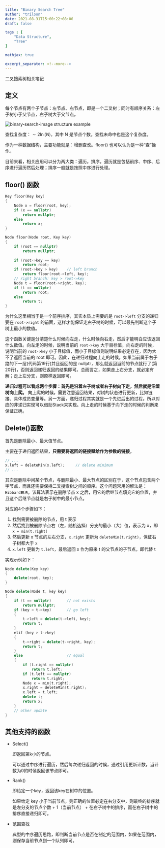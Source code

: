 ```yaml
---
title: "Binary Search Tree"
author: "triloon"
date: 2021-08-31T15:00:22+08:00
draft: false

tags : [
    "Data Structure",
    "Tree"
]

mathjax: true

excerpt_separator: <!--more-->
---
```

二叉搜索树相关笔记<!--more-->

## 定义

每个节点有两个子节点：左节点、右节点，即是一个二叉树；同时有顺序关系：左子树小于父节点，右子树大于父节点。

![binary-search-image structure example](/imgs/binary-search-tree/BSTSearch01.png)

查找复杂度：$\sim 2\ln(N)$，其中 N 是节点个数。查找未命中也是这个复杂度。

作为一种数据结构，主要功能就是：增删查改。floor() 也可以认为是一种“查”操作。

目前来看，相关应用可以分为两大类：遍历，排序。遍历就是包括前序、中序、后序进行遍历然后处理；排序一般就是按照中序进行处理。

## floor() 函数

```cpp {linenos=table, hl_lines=[0], linenostart=0}
Key floor(Key key)
{
    Node x = floor(root, key);
    if (x == nullptr)
        return nullptr;
    else
        return x;
}

Node floor(Node root, Key key)
{
    if (root == nullptr)
        return nullptr;
    
    if (root->key == key)
        return root;
    if (root->key > key)    // left branch
        return floor(root->left, key);
    // right branch: key > root->key
    Node t = floor(root->right, key);
    if (t == nullptr)
        return root;
    else
        return t;
}
```

为什么这里相当于是一个前序排序，其实本质上需要的是 `root->left` 分支的递归要在 `root->right` 的前面，这样才能保证走右子树的时候，可以最先判断这个子树上最小的数值。

这个函数关键是分清楚什么时候向左走，什么时候向右走，然后才能明白应该返回什么数值。向左走的时候，说明当前的 `root->key` 大于目标值，向右走的时候，说明当前的 `root->key` 小于目标值，而小于目标值则说明结果必定存在，因为大不了返回当前的 root 即可。因此，在递归过程向上走的时候，如果当前属于右子路的下一层(代码第19行)并且返回的是 nullptr，那么就返回当前的节点就行了(第20行)，否则返回递归返回的结果即可。总而言之，如果走上右分支，就必定有解；走上左分支，则原样返回即可。

**递归过程可以看成两个步骤：首先是沿着左子树或者右子树向下走，然后就是沿着树向上爬。** 向上爬的时候，需要注意返回结果，对树的状态进行更新，比如链接、具体成员变量等。另一方面，递归过程其实就是一个先进后出的过程，所以对应的非递归实现可以借助Stack来实现。向上走的时候基于向下走的时候的判断来保证正确。

## Delete()函数

首先是删除最小、最大值节点。

主要在于递归返回结果，**只需要将返回的链接赋给作为参数的链接**。

```cpp {linenos=table, hl_lines=[0], linenostart=0}
// ...
x.left = deleteMin(x.left);     // delete minimum
// ...
```

其次是删除中间某个节点，与删除最小、最大节点的区别在于，这个节点包含两个字节点，而且还需要保持二叉搜索树之间的顺序。这个问题常用的解法是：`Hibbard算法`。该算法表示在删除节点 x 之后，用它的后继节点填充它的位置，并且这个后继节点就是右子树中的最小节点。

对应的4个步骤如下：

1. 找到需要被删除的节点，用 t 表示
2. 然后找到被删除节点右（左，随机选择）分支的最小（大）值，表示为 x，即 `x = min(t.right)`
3. 然后更新 x 节点的左右分支，`x.right` 更新为 `deleteMin(t.right)`，保证右子树都大于 `x`
4. `x.left` 更新为 `t.left`，最后返回 x 作为原来 t 的父节点的子节点，即代替 t

实现示例如下：

```cpp {linenos=table, hl_lines=[0], linenostart=0}
Node delete(Key key)
{
    delete(root, key);
}

Node delete(Node t, key key)
{
    if (t == nullptr)       // not exists
        return nullptr;
    if (key < t->key)       // go left
    {
        t->left = delete(t->left, key);
        return t;
    }
    elif (key > t->key)
    {
        t->right = delete(t->right, key);
        return t;
    }
    else                    // equal
    {
        if (t.right == nullptr)
            return t.left;
        if (t.left == nullptr)
            return t.right;
        Node x = min(t.right);
        x.right = deleteMin(t.right);
        x.left = t.left;
        delete t;
        return x;
    }
    // other update
}
```

## 其他支持的函数

* Select()

  即返回第k小的节点。

  可以通过中序进行遍历，然后每次递归返回的时候，通过引用更新计数，当计数为0的时侯返回该节点即可。

* Rank()

  即给定一个key，返回该key在树中的位置。

  如果给定 key 小于当前节点，则正确的位置必定在右分支中，则最终的排序就是左分支的节点个数 + 1（当前节点） + 在右子树中的排序，而在右子树中的排序直接递归即可。

* 范围查找

  典型的中序遍历思路，即判断当前节点是否在制定的范围内，如果在范围内，则保存当前节点到一个队列即可。
